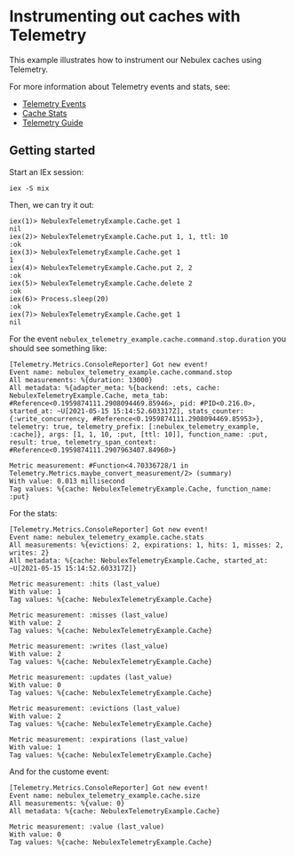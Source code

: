# Instrumenting out caches with Telemetry

This example illustrates how to instrument our Nebulex caches using Telemetry.

For more information about Telemetry events and stats, see:

  * [Telemetry Events](https://hexdocs.pm/nebulex/Nebulex.Cache.html#module-telemetry-events)
  * [Cache Stats](http://hexdocs.pm/nebulex/Nebulex.Cache.Stats.html)
  * [Telemetry Guide](http://hexdocs.pm/nebulex/telemetry.html)

## Getting started

Start an IEx session:

```
iex -S mix
```

Then, we can try it out:

```
iex(1)> NebulexTelemetryExample.Cache.get 1
nil
iex(2)> NebulexTelemetryExample.Cache.put 1, 1, ttl: 10
:ok
iex(3)> NebulexTelemetryExample.Cache.get 1
1
iex(4)> NebulexTelemetryExample.Cache.put 2, 2
:ok
iex(5)> NebulexTelemetryExample.Cache.delete 2
:ok
iex(6)> Process.sleep(20)
:ok
iex(7)> NebulexTelemetryExample.Cache.get 1
nil
```

For the event `nebulex_telemetry_example.cache.command.stop.duration` you should
see something like:

```
[Telemetry.Metrics.ConsoleReporter] Got new event!
Event name: nebulex_telemetry_example.cache.command.stop
All measurements: %{duration: 13000}
All metadata: %{adapter_meta: %{backend: :ets, cache: NebulexTelemetryExample.Cache, meta_tab: #Reference<0.1959874111.2908094469.85946>, pid: #PID<0.216.0>, started_at: ~U[2021-05-15 15:14:52.603317Z], stats_counter: {:write_concurrency, #Reference<0.1959874111.2908094469.85953>}, telemetry: true, telemetry_prefix: [:nebulex_telemetry_example, :cache]}, args: [1, 1, 10, :put, [ttl: 10]], function_name: :put, result: true, telemetry_span_context: #Reference<0.1959874111.2907963407.84960>}

Metric measurement: #Function<4.70336728/1 in Telemetry.Metrics.maybe_convert_measurement/2> (summary)
With value: 0.013 millisecond
Tag values: %{cache: NebulexTelemetryExample.Cache, function_name: :put}
```

For the stats:

```
[Telemetry.Metrics.ConsoleReporter] Got new event!
Event name: nebulex_telemetry_example.cache.stats
All measurements: %{evictions: 2, expirations: 1, hits: 1, misses: 2, writes: 2}
All metadata: %{cache: NebulexTelemetryExample.Cache, started_at: ~U[2021-05-15 15:14:52.603317Z]}

Metric measurement: :hits (last_value)
With value: 1
Tag values: %{cache: NebulexTelemetryExample.Cache}

Metric measurement: :misses (last_value)
With value: 2
Tag values: %{cache: NebulexTelemetryExample.Cache}

Metric measurement: :writes (last_value)
With value: 2
Tag values: %{cache: NebulexTelemetryExample.Cache}

Metric measurement: :updates (last_value)
With value: 0
Tag values: %{cache: NebulexTelemetryExample.Cache}

Metric measurement: :evictions (last_value)
With value: 2
Tag values: %{cache: NebulexTelemetryExample.Cache}

Metric measurement: :expirations (last_value)
With value: 1
Tag values: %{cache: NebulexTelemetryExample.Cache}
```

And for the custome event:

```
[Telemetry.Metrics.ConsoleReporter] Got new event!
Event name: nebulex_telemetry_example.cache.size
All measurements: %{value: 0}
All metadata: %{cache: NebulexTelemetryExample.Cache}

Metric measurement: :value (last_value)
With value: 0
Tag values: %{cache: NebulexTelemetryExample.Cache}
```
